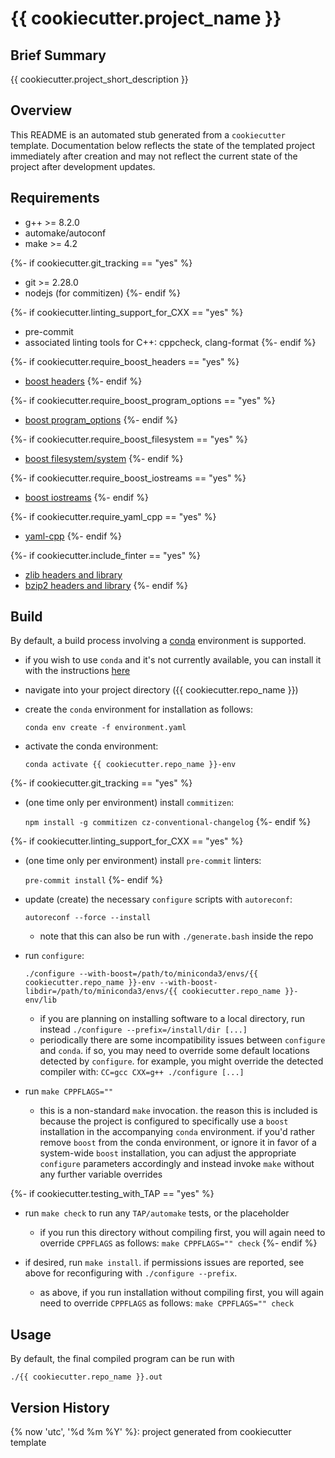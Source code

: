 # {{ cookiecutter.project_name }}

## Brief Summary

{{ cookiecutter.project_short_description }}

## Overview

This README is an automated stub generated from a `cookiecutter` template.
Documentation below reflects the state of the templated project immediately
after creation and may not reflect the current state of the project after
development updates.

## Requirements

  - g++ >= 8.2.0
  - automake/autoconf
  - make >= 4.2

{%- if cookiecutter.git_tracking == "yes" %}
  - git >= 2.28.0
  - nodejs (for commitizen)
{%- endif %}

{%- if cookiecutter.linting_support_for_CXX == "yes" %}
  - pre-commit
  - associated linting tools for C++: cppcheck, clang-format
{%- endif %}

{%- if cookiecutter.require_boost_headers == "yes" %}
  - [boost headers](https://www.boost.org)
{%- endif %}

{%- if cookiecutter.require_boost_program_options == "yes" %}
  - [boost program_options](https://www.boost.org/doc/libs/1_75_0/doc/html/program_options.html)
{%- endif %}

{%- if cookiecutter.require_boost_filesystem == "yes" %}
  - [boost filesystem/system](https://www.boost.org/doc/libs/1_75_0/libs/filesystem/doc/index.htm)
{%- endif %}

{%- if cookiecutter.require_boost_iostreams == "yes" %}
  - [boost iostreams](https://www.boost.org/doc/libs/1_74_0/libs/iostreams/doc/index.html)
{%- endif %}

{%- if cookiecutter.require_yaml_cpp == "yes" %}
  - [yaml-cpp](https://github.com/jbeder/yaml-cpp)
{%- endif %}

{%- if cookiecutter.include_finter == "yes" %}
  - [zlib headers and library](https://zlib.net/)
  - [bzip2 headers and library](https://www.sourceware.org/bzip2/)
{%- endif %}

## Build

By default, a build process involving a [conda](https://docs.conda.io/en/latest/) environment is supported.

  - if you wish to use `conda` and it's not currently available, you can install it with the instructions [here](https://docs.conda.io/en/latest/miniconda.html)
  - navigate into your project directory ({{ cookiecutter.repo_name }})
  - create the `conda` environment for installation as follows:
  
     `conda env create -f environment.yaml`
  - activate the conda environment:
  
     `conda activate {{ cookiecutter.repo_name }}-env`

{%- if cookiecutter.git_tracking == "yes" %}
  - (one time only per environment) install `commitizen`:
  
     `npm install -g commitizen cz-conventional-changelog`
{%- endif %}

{%- if cookiecutter.linting_support_for_CXX == "yes" %}
  - (one time only per environment) install `pre-commit` linters:
  
     `pre-commit install`
{%- endif %}

  - update (create) the necessary `configure` scripts with `autoreconf`:
  
     `autoreconf --force --install`
	 
     - note that this can also be run with `./generate.bash` inside the repo
  - run `configure`:
  
	 `./configure --with-boost=/path/to/miniconda3/envs/{{ cookiecutter.repo_name }}-env --with-boost-libdir=/path/to/miniconda3/envs/{{ cookiecutter.repo_name }}-env/lib`

	 - if you are planning on installing software to a local directory, run instead `./configure --prefix=/install/dir [...]`
	 - periodically there are some incompatibility issues between `configure` and `conda`. if so, you may need to override
	   some default locations detected by `configure`. for example, you might override the detected compiler with:
	   `CC=gcc CXX=g++ ./configure [...]`
  - run `make CPPFLAGS=""`
	 - this is a non-standard `make` invocation. the reason this is included is because the project
	   is configured to specifically use a `boost` installation in the accompanying `conda` environment.
	   if you'd rather remove `boost` from the conda environment, or ignore it in favor of a system-wide
	   `boost` installation, you can adjust the appropriate `configure` parameters accordingly
	   and instead invoke `make` without any further variable overrides
  
{%- if cookiecutter.testing_with_TAP == "yes" %}
  - run `make check` to run any `TAP/automake` tests, or the placeholder
     - if you run this directory without compiling first, you will again need to override `CPPFLAGS`
	   as follows: `make CPPFLAGS="" check`
{%- endif %}

  - if desired, run `make install`. if permissions issues are reported, see above for reconfiguring with `./configure --prefix`.
     - as above, if you run installation without compiling first, you will again need to override `CPPFLAGS`
	   as follows: `make CPPFLAGS="" check`
  
## Usage

By default, the final compiled program can be run with

`./{{ cookiecutter.repo_name }}.out`

## Version History

{% now 'utc', '%d %m %Y' %}: project generated from cookiecutter template
